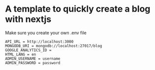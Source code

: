 # A template to quickly create a blog with nextjs



Make sure you create your own .env file
```
API_URL = http://localhost:3000
MONGODB_URI = mongodb://localhost:27017/blog
GOOGLE_ANALYTICS_ID =
HTML_LANG = en
ADMIN_USERNAME = username
ADMIN_PASSWORD = password
```